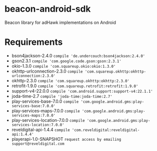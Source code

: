 # beacon-android-sdk
Beacon library for adHawk implementations on Android

# Requirements

  * bson4jackson-2.4.0 ```compile 'de.undercouch:bson4jackson:2.4.0'```
  * gson2.3.1 ```compile 'com.google.code.gson:gson:2.3.1'```
  * okio-1.3.0 ```compile 'com.squareup.okio:okio:1.3.0'```
  * okhttp-urlconnection-2.3.0 ```compile 'com.squareup.okhttp:okhttp-urlconnection:2.3.0'```
  * okhttp-2.3.0 ```compile 'com.squareup.okhttp:okhttp:2.3.0'```
  * retrofit-1.9.0 ```compile 'com.squareup.retrofit:retrofit:1.9.0'```
  * support-v4-22.0.0 ```compile 'com.android.support:support-v4:22.1.1'```
  * joda-time-2.7 ```compile 'joda-time:joda-time:2.7'```
  * play-services-base-7.0.0 ```compile 'com.google.android.gms:play-services-base:7.0.0'```
  * play-services-maps-7.0.0 ```compile 'com.google.android.gms:play-services-maps:7.0.0'```
  * play-services-location-7.0.0 ```compile 'com.google.android.gms:play-services-location:7.0.0'```
  * reveldigital-api-1.4.4 ```compile 'com.reveldigital:reveldigital-api:1.4.4'```
  * playerapi-1.0-SNAPSHOT ```request access by emailing support@reveldigital.com```
